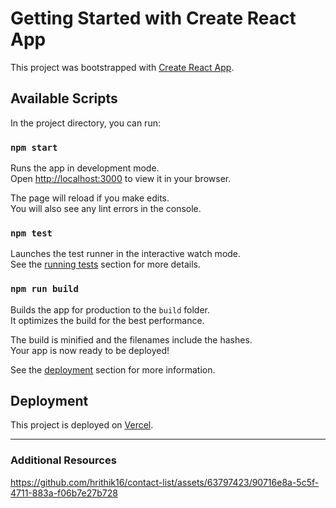 # Getting Started with Create React App

This project was bootstrapped with [Create React App](https://github.com/facebook/create-react-app).

## Available Scripts

In the project directory, you can run:

### `npm start`

Runs the app in development mode.\
Open [http://localhost:3000](http://localhost:3000) to view it in your browser.

The page will reload if you make edits.\
You will also see any lint errors in the console.

### `npm test`

Launches the test runner in the interactive watch mode.\
See the [running tests](https://facebook.github.io/create-react-app/docs/running-tests) section for more details.

### `npm run build`

Builds the app for production to the `build` folder.\
It optimizes the build for the best performance.

The build is minified and the filenames include the hashes.\
Your app is now ready to be deployed!

See the [deployment](https://facebook.github.io/create-react-app/docs/deployment) section for more information.

## Deployment

This project is deployed on [Vercel](https://contact-list-six-sandy.vercel.app/).

---

### Additional Resources
https://github.com/hrithik16/contact-list/assets/63797423/90716e8a-5c5f-4711-883a-f06b7e27b728
